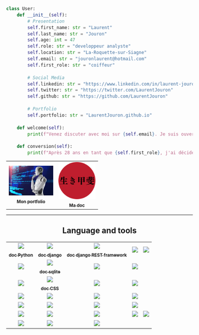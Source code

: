 ```Python
class User:
    def __init__(self):
        # Presentation
        self.first_name: str = "Laurent"
        self.last_name: str = "Jouron"
        self.age: int = 47
        self.role: str = "developpeur analyste"
        self.location: str = "La-Roquette-sur-Siagne"
        self.email: str = "jouronlaurent@hotmail.com"
        self.first_role: str = "coiffeur"
        
        # Social Media
        self.linkedin: str = "https://www.linkedin.com/in/laurent-jouron/"
        self.twitter: str = "https://twitter.com/LaurentJouron"
        self.github: str = "https://github.com/LaurentJouron"

        # Portfolio
        self.portfolio: str = "LaurentJouron.github.io"

    def welcome(self):
        print(f"Venez discuter avec moi sur {self.email}. Je suis ouvert aux échanges qui nous amènerait à collaborer.")

    def conversion(self):
        print(f"Après 28 ans en tant que {self.first_role}, j'ai décidé de me réorienté pour être {self.role}.")
```

<table>
  <tr>
    <td align="center">
      <a href=https://laurentjouron.github.io>
        <img width="120px"
          src="https://raw.githubusercontent.com/LaurentJouron/LaurentJouron.github.io/main/ressources/ReadCode.jpg" /><br />
        <sub><b>Mon portfolio</b></sub></a><br />
        <a href=https://laurentjouron.github.io></a>
    </td>
    <td align="center">
      <a href=https://madoc.readthedocs.io/fr/latest/#key-resources>
        <img width="100px"
          src="https://raw.githubusercontent.com/LaurentJouron/LaurentJouron.github.io/main/ressources/img/logo/ikigai.png" /><br />
        <sub><b>Ma doc</b></sub></a><br />
        <a href=https://madoc.readthedocs.io/fr/latest/#key-resources></a>
    </td>
  </tr>
</table>

__________

<h2 align="center">Language and tools</h2>

<table>
  <tr>
    <td align="center">
      <a href=https://docs.python.org/3/>
        <img width="140px"
          src="https://img.shields.io/badge/python-3670A0?style=for-the-badge&logo=python&logoColor=ffdd54"" /><br />
        <sub><b>doc Python</b></sub></a><br />
      <a href=https://docs.python.org/3/ title="Doc Python"></a> 
    </td>
    <td align="center">
      <a href=https://www.djangoproject.com/>
        <img width="140px"
          src="https://img.shields.io/badge/django-%23092E20.svg?style=for-the-badge&logo=django&logoColor=white"" /><br />
        <sub><b>doc django</b></sub></a><br />
      <a href=https://www.djangoproject.com/ title="Doc django"></a> 
    </td>
    </td>
    <td align="center">
      <a href=https://www.django-rest-framework.org/>
        <img width="140px"
          src="https://soshace.com/wp-content/uploads/2021/01/879-png-3.png" /><br />
        <sub><b>doc django REST framework</b></sub></a><br />
      <a href=https://www.django-rest-framework.org/ title="Doc django REST framework"></a> 
    </td>
     <td align="center">
       <img width="140px" src="https://img.shields.io/badge/javascript-%23323330.svg?style=for-the-badge&logo=javascript&logoColor=%23F7DF1E"/>
    </td>
     <td align="center">
       <img width="140px" src="https://img.shields.io/badge/markdown-%23000000.svg?style=for-the-badge&logo=markdown&logoColor=white"/>
    </td>
  </tr>
  <tr>
    <td align="center">
      <img width="140px" src="https://img.shields.io/badge/flask-%23000.svg?style=for-the-badge&logo=flask&logoColor=white"/>
    </td>
    <td align="center">
      <a href=https://www.sqlite.org/docs.html>
        <img width="140px" src="https://img.shields.io/badge/sqlite-%2307405e.svg?style=for-the-badge&logo=sqlite&logoColor=white"/><br/>
        <sub><b>doc sqlite</b></sub></a><br />
      <a href=https://www.sqlite.org/docs.html title="Doc sqlite"></a>
    </td>
    <td align="center">
       <img width="140px" src="https://img.shields.io/badge/postgres-%23316192.svg?style=for-the-badge&logo=postgresql&logoColor=white"/>
    </td>
    <td align="center">
       <img width="140px" src="https://img.shields.io/badge/mysql-%2300f.svg?style=for-the-badge&logo=mysql&logoColor=white"/>
    </td>
  </tr>
  <tr>
    <td align="center">
      <img width="140px" src="https://img.shields.io/badge/html5-%23E34F26.svg?style=for-the-badge&logo=html5&logoColor=white" />
    </td>
    </td>
    <td align="center">
      <a href=https://www.w3schools.com/css/>
        <img width="140px" src="https://img.shields.io/badge/css3-%231572B6.svg?style=for-the-badge&logo=css3&logoColor=white"/><br/>
        <sub><b>doc CSS</b></sub></a><br />
      <a href=https://www.w3schools.com/css/ title="Doc CSS"></a>
    </td>
    <td align="center">
      <img width="140px" src="https://img.shields.io/badge/SASS-hotpink.svg?style=for-the-badge&logo=SASS&logoColor=white"/>
    </td>
    <td align="center">
      <img width="140px" src="https://img.shields.io/badge/Adobe%20XD-470137?style=for-the-badge&logo=Adobe%20XD&logoColor=#FF61F6"/>
    </td>
  </tr>
  <tr>
    <td align="center">
      <img width="140px" src="https://img.shields.io/badge/GitHub-100000?style=for-the-badge&logo=github&logoColor=white"/>
    </td>
    <td align="center">
      <img width="140px" src="https://img.shields.io/badge/chatGPT-74aa9c?style=for-the-badge&logo=openai&logoColor=white"/>
    </td>
    <td align="center">
      <img width="140px" src="https://img.shields.io/badge/MDN_Web_Docs-black?style=for-the-badge&logo=mdnwebdocs&logoColor=white"/>
    </td>
    <td align="center">
      <img width="140px" src="https://img.shields.io/badge/Udemy-A435F0?style=for-the-badge&logo=Udemy&logoColor=white"/>
    </td>
  </tr>
  <tr>
    <td align="center">
      <img width="140px" src="https://img.shields.io/badge/ovh-%23123F6D.svg?style=for-the-badge&logo=ovh&logoColor=#123F6D"/>
    </td>
    <td align="center">
      <img width="140px" src="https://img.shields.io/badge/heroku-%23430098.svg?style=for-the-badge&logo=heroku&logoColor=white"/>
    </td>
    <td align="center">
      <img width="140px" src="https://img.shields.io/badge/CodePen-white?style=for-the-badge&logo=codepen&logoColor=black"/>
    </td>
    <td align="center">
      <img width="140px" src="https://img.shields.io/badge/Google%20Drive-4285F4?style=for-the-badge&logo=googledrive&logoColor=white"/>
    </td>
  </tr>
  <tr>
    <td align="center">
      <img width="140px" src="https://img.shields.io/badge/Visual%20Studio%20Code-0078d7.svg?style=for-the-badge&logo=visual-studio-code&logoColor=white"/>
    </td>
    <td align="center">
      <img width="140px" src="https://img.shields.io/badge/pycharm-143?style=for-the-badge&logo=pycharm&logoColor=black&color=black&labelColor=green"/>
    </td>
    <td align="center">
      <img width="140px" src="https://img.shields.io/badge/sublime_text-%23575757.svg?style=for-the-badge&logo=sublime-text&logoColor=important"/>
    </td>
    <td align="center">
      <img width="140px" src="https://img.shields.io/badge/Postman-FF6C37?style=for-the-badge&logo=postman&logoColor=white"/>
    </td>
    <td align="center">
      <img width="140px" src="https://img.shields.io/badge/-Swagger-%23Clojure?style=for-the-badge&logo=swagger&logoColor=white"/>
    </td>
  </tr>
  <tr>
    <td align="center">
      <img width="140px" src="https://img.shields.io/badge/Matplotlib-%23ffffff.svg?style=for-the-badge&logo=Matplotlib&logoColor=black"/>
    </td>
    <td align="center">
      <img width="140px" src="https://img.shields.io/badge/numpy-%23013243.svg?style=for-the-badge&logo=numpy&logoColor=white"/>
    </td>
    <td align="center">
      <img width="140px" src="https://img.shields.io/badge/pandas-%23150458.svg?style=for-the-badge&logo=pandas&logoColor=white"/>
    </td>
  </tr>
</table>
